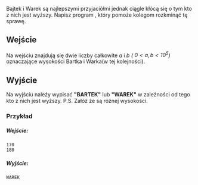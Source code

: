 Bajtek i Warek są najlepszymi przyjaciółmi jednak ciągle kłócą się o tym kto z nich jest wyższy.
Napisz program , który pomoże kolegom rozkminąć tę sprawę.

## Wejście
Na wejściu znajdują się dwie liczby całkowite $a$ i $b$  *( $0 < a , b < 10^5$)* oznaczające wysokości Bartka i Warka(w tej kolejności).

## Wyjście
Na wyjściu należy wypisać **"BARTEK"** lub **"WAREK"** w zależności od tego kto z nich jest wyższy.
P.S. Załóż że są różnej wysokości.

### Przykład

##### Wejście:
```
170
180
```

##### Wyjście:
```
WAREK
```